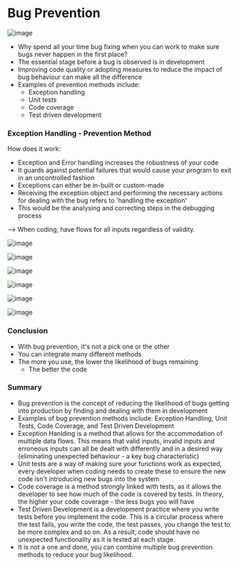 # Bug Prevention

![image](https://user-images.githubusercontent.com/60888123/172655097-768363b1-e17e-4d60-926e-9d67fd01be8a.png)

- Why spend all your time bug fixing when you can work to make sure bugs never happen in the first place?
- The essential stage before a bug is observed is in development
- Improving code quality or adopting measures to reduce the impact of bug behaviour can make all the difference
- Examples of prevention methods include:
  - Exception handling
  - Unit tests
  - Code coverage
  - Test driven development

### Exception Handling - Prevention Method
How does it work:
- Exception and Error handling increases the robustness of your code
- It guards against potential failures that would cause your program to exit in an uncontrolled fashion
- Exceptions can either be in-built or custom-made
- Receiving the exception object and performing the necessary actions for dealing with the bug refers to 'handling the exception'
- This would be the analysing and correcting steps in the debugging process

--> When coding, have flows for all inputs regardless of validity.

![image](https://user-images.githubusercontent.com/60888123/172656762-669da79d-6f6a-4129-98fd-36154faf6d40.png)

![image](https://user-images.githubusercontent.com/60888123/172657912-7c20e4cf-768c-4faf-812d-48a36d6f29c0.png)

![image](https://user-images.githubusercontent.com/60888123/172658142-419ed8e8-2918-4f0f-b376-84195a95567f.png)

![image](https://user-images.githubusercontent.com/60888123/172658307-7de169d0-a191-4adb-b0ff-6750e31e805f.png)

![image](https://user-images.githubusercontent.com/60888123/172659801-dd8e1443-738c-41a1-8268-5a5a8e2c09c9.png)

![image](https://user-images.githubusercontent.com/60888123/172660477-be9f12aa-d2e8-4a97-8685-1adcd9cbc5c0.png)

### Conclusion
- With bug prevention, it's not a pick one or the other
- You can integrate many different methods
- The more you use, the lower the likelihood of bugs remaining
  - The better the code

### Summary
- Bug prevention is the concept of reducing the likelihood of bugs getting into production by finding and dealing with them in development
- Examples of bug prevention methods include: Exception Handling, Unit Tests, Code Coverage, and Test Driven Development
- Exception Hanlding is a method that allows for the accommodation of multiple data flows. This means that valid inputs, invalid inputs and erroneous inputs can all be dealt with differently and in a desired way (eliminating unexpected behaviour - a key bug characteristic)
- Unit tests are a way of making sure your functions work as expected, every developer when coding needs to create these to ensure the new code isn't introducing new bugs into the system
- Code coverage is a method strongly linked with tests, as it allows the developer to see how much of the code is covered by tests. In theory, the higher your code coverage - the less bugs you will have
- Test Driven Development is a development practice where you write tests before you implement the code. This is a circular process where the test fails, you write the code, the test passes, you change the test to be more complex and so on. As a result, code should have no unexpected functionality as it is tested at each stage.
- It is not a one and done, you can combine multiple bug prevention methods to reduce your bug likelihood.
